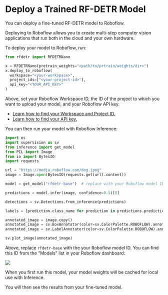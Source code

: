 # Deploy a Trained RF-DETR Model

You can deploy a fine-tuned RF-DETR model to Roboflow.

Deploying to Roboflow allows you to create multi-step computer vision applications that run both in the cloud and your own hardware.

To deploy your model to Roboflow, run:

```python
from rfdetr import RFDETRNano

x = RFDETRNano(pretrain_weights="<path/to/prtrain/weights/dir>")
x.deploy_to_roboflow(
  workspace="<your-workspace>",
  project_ids=["<your-project-id>"],
  api_key="<YOUR_API_KEY>"
)
```

Above, set your Roboflow Workspace ID, the ID of the project to which you want to upload your model, and your Roboflow API key.

- [Learn how to find your Workspace and Project ID.](https://docs.roboflow.com/developer/authentication/workspace-and-project-ids)
- [Learn how to find your API key.](https://docs.roboflow.com/developer/authentication/find-your-roboflow-api-key)

You can then run your model with Roboflow Inference:

```python
import os
import supervision as sv
from inference import get_model
from PIL import Image
from io import BytesIO
import requests

url = "https://media.roboflow.com/dog.jpeg"
image = Image.open(BytesIO(requests.get(url).content))

model = get_model("rfdetr-base")  # replace with your Roboflow model ID

predictions = model.infer(image, confidence=0.5)[0]

detections = sv.Detections.from_inference(predictions)

labels = [prediction.class_name for prediction in predictions.predictions]

annotated_image = image.copy()
annotated_image = sv.BoxAnnotator(color=sv.ColorPalette.ROBOFLOW).annotate(annotated_image, detections)
annotated_image = sv.LabelAnnotator(color=sv.ColorPalette.ROBOFLOW).annotate(annotated_image, detections, labels)

sv.plot_image(annotated_image)
```

Above, replace `rfdetr-base` with the your Roboflow model ID. You can find this ID from the "Models" list in your Roboflow dashboard:

![](https://media.roboflow.com/rfdetr/models-list.png)

When you first run this model, your model weights will be cached for local use with Inference.

You will then see the results from your fine-tuned model.